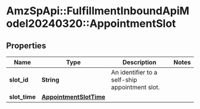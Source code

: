 # AmzSpApi::FulfillmentInboundApiModel20240320::AppointmentSlot

## Properties
Name | Type | Description | Notes
------------ | ------------- | ------------- | -------------
**slot_id** | **String** | An identifier to a self-ship appointment slot. | 
**slot_time** | [**AppointmentSlotTime**](AppointmentSlotTime.md) |  | 


